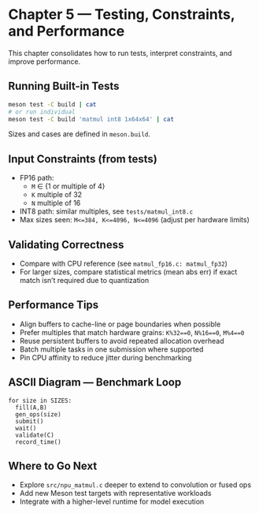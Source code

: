 # Chapter 5 — Testing, Constraints, and Performance

This chapter consolidates how to run tests, interpret constraints, and improve performance.

## Running Built-in Tests
```bash
meson test -C build | cat
# or run individual
meson test -C build 'matmul int8 1x64x64' | cat
```
Sizes and cases are defined in `meson.build`.

## Input Constraints (from tests)
- FP16 path:
  - `M` ∈ {1 or multiple of 4}
  - `K` multiple of 32
  - `N` multiple of 16
- INT8 path: similar multiples, see `tests/matmul_int8.c`
- Max sizes seen: `M<=384, K<=4096, N<=4096` (adjust per hardware limits)

## Validating Correctness
- Compare with CPU reference (see `matmul_fp16.c: matmul_fp32`)
- For larger sizes, compare statistical metrics (mean abs err) if exact match isn’t required due to quantization

## Performance Tips
- Align buffers to cache-line or page boundaries when possible
- Prefer multiples that match hardware grains: `K%32==0`, `N%16==0`, `M%4==0`
- Reuse persistent buffers to avoid repeated allocation overhead
- Batch multiple tasks in one submission where supported
- Pin CPU affinity to reduce jitter during benchmarking

## ASCII Diagram — Benchmark Loop
```
for size in SIZES:
  fill(A,B)
  gen_ops(size)
  submit()
  wait()
  validate(C)
  record_time()
```

## Where to Go Next
- Explore `src/npu_matmul.c` deeper to extend to convolution or fused ops
- Add new Meson test targets with representative workloads
- Integrate with a higher-level runtime for model execution